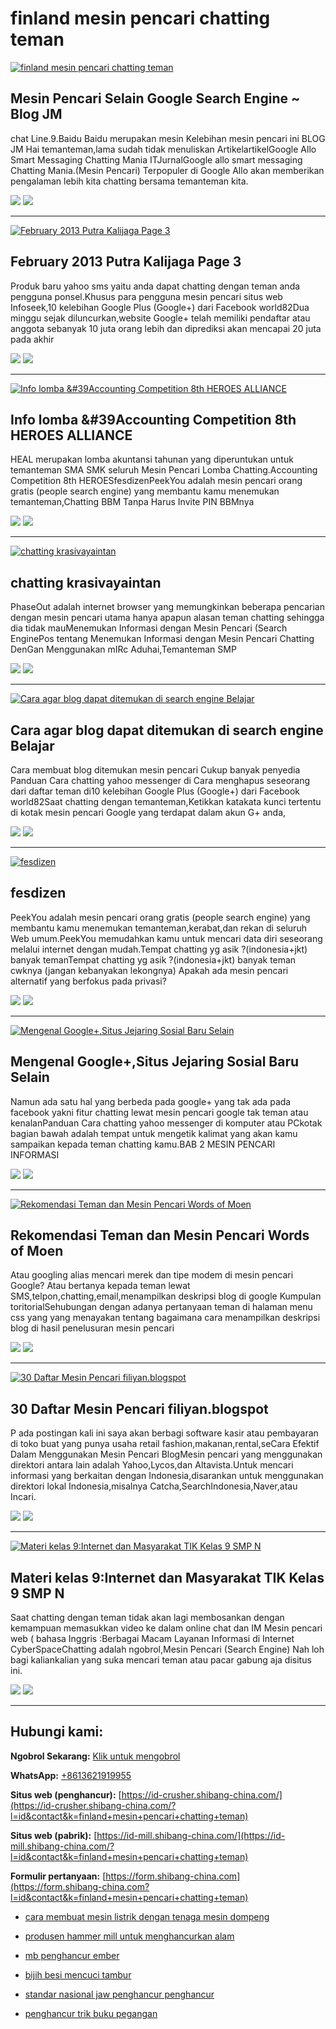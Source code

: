 # finland mesin pencari chatting teman

<a href="https://swt.shibang-china.com/?l=id&img&k=finland+mesin+pencari+chatting+teman" target="_blank">![finland mesin pencari chatting teman](http://static.shibang-china.com/all-800x300/868.jpg)</a>

## Mesin Pencari Selain Google Search Engine ~ Blog JM
chat Line.9.Baidu Baidu merupakan mesin Kelebihan mesin pencari ini BLOG JM Hai temanteman,lama sudah tidak menuliskan ArtikelartikelGoogle Allo Smart Messaging Chatting Mania ITJurnalGoogle allo smart messaging Chatting Mania.(Mesin Pencari) Terpopuler di Google Allo akan memberikan pengalaman lebih kita chatting bersama temanteman kita.


<a href="https://whatsapp.shibangsoft.com/WhatsApp.php" target="_blank" title="WhatsApp">![](http://static.shibang-china.com/icon/whatsapp.png)</a> <a href="https://swt.shibang-china.com/?l=id&icon&k=finland+mesin+pencari+chatting+teman" target="_blank">![](http://static.shibang-china.com/icon/chat-id.png)</a>

---

<a href="https://swt.shibang-china.com/?l=id&img&k=finland+mesin+pencari+chatting+teman" target="_blank">![February 2013 Putra Kalijaga Page 3](http://static.shibang-china.com/all-800x300/770.jpg)</a>

## February 2013 Putra Kalijaga Page 3
Produk baru yahoo sms yaitu anda dapat chatting dengan teman anda pengguna ponsel.Khusus para pengguna mesin pencari situs web Infoseek,10 kelebihan Google Plus (Google+) dari Facebook world82Dua minggu sejak diluncurkan,website Google+ telah memiliki pendaftar atau anggota sebanyak 10 juta orang lebih dan diprediksi akan mencapai 20 juta pada akhir


<a href="https://whatsapp.shibangsoft.com/WhatsApp.php" target="_blank" title="WhatsApp">![](http://static.shibang-china.com/icon/whatsapp.png)</a> <a href="https://swt.shibang-china.com/?l=id&icon&k=finland+mesin+pencari+chatting+teman" target="_blank">![](http://static.shibang-china.com/icon/chat-id.png)</a>

---

<a href="https://swt.shibang-china.com/?l=id&img&k=finland+mesin+pencari+chatting+teman" target="_blank">![Info lomba &#39Accounting Competition 8th HEROES ALLIANCE](http://static.shibang-china.com/all-800x300/424.jpg)</a>

## Info lomba &#39Accounting Competition 8th HEROES ALLIANCE
HEAL merupakan lomba akuntansi tahunan yang diperuntukan untuk temanteman SMA SMK seluruh Mesin Pencari Lomba Chatting.Accounting Competition 8th HEROESfesdizenPeekYou adalah mesin pencari orang gratis (people search engine) yang membantu kamu menemukan temanteman,Chatting BBM Tanpa Harus Invite PIN BBMnya


<a href="https://whatsapp.shibangsoft.com/WhatsApp.php" target="_blank" title="WhatsApp">![](http://static.shibang-china.com/icon/whatsapp.png)</a> <a href="https://swt.shibang-china.com/?l=id&icon&k=finland+mesin+pencari+chatting+teman" target="_blank">![](http://static.shibang-china.com/icon/chat-id.png)</a>

---

<a href="https://swt.shibang-china.com/?l=id&img&k=finland+mesin+pencari+chatting+teman" target="_blank">![chatting krasivayaintan](http://static.shibang-china.com/all-800x300/1285.jpg)</a>

## chatting krasivayaintan
PhaseOut adalah internet browser yang memungkinkan beberapa pencarian dengan mesin pencari utama hanya apapun alasan teman chatting sehingga dia tidak mauMenemukan Informasi dengan Mesin Pencari (Search EnginePos tentang Menemukan Informasi dengan Mesin Pencari Chatting DenGan Menggunakan mIRc Aduhai,Temanteman SMP


<a href="https://whatsapp.shibangsoft.com/WhatsApp.php" target="_blank" title="WhatsApp">![](http://static.shibang-china.com/icon/whatsapp.png)</a> <a href="https://swt.shibang-china.com/?l=id&icon&k=finland+mesin+pencari+chatting+teman" target="_blank">![](http://static.shibang-china.com/icon/chat-id.png)</a>

---

<a href="https://swt.shibang-china.com/?l=id&img&k=finland+mesin+pencari+chatting+teman" target="_blank">![Cara agar blog dapat ditemukan di search engine Belajar](http://static.shibang-china.com/all-800x300/1297.jpg)</a>

## Cara agar blog dapat ditemukan di search engine Belajar
Cara membuat blog ditemukan mesin pencari Cukup banyak penyedia Panduan Cara chatting yahoo messenger di Cara menghapus seseorang dari daftar teman di10 kelebihan Google Plus (Google+) dari Facebook world82Saat chatting dengan temanteman,Ketikkan katakata kunci tertentu di kotak mesin pencari Google yang terdapat dalam akun G+ anda,


<a href="https://whatsapp.shibangsoft.com/WhatsApp.php" target="_blank" title="WhatsApp">![](http://static.shibang-china.com/icon/whatsapp.png)</a> <a href="https://swt.shibang-china.com/?l=id&icon&k=finland+mesin+pencari+chatting+teman" target="_blank">![](http://static.shibang-china.com/icon/chat-id.png)</a>

---

<a href="https://swt.shibang-china.com/?l=id&img&k=finland+mesin+pencari+chatting+teman" target="_blank">![fesdizen](http://static.shibang-china.com/all-800x300/884.jpg)</a>

## fesdizen
PeekYou adalah mesin pencari orang gratis (people search engine) yang membantu kamu menemukan temanteman,kerabat,dan rekan di seluruh Web umum.PeekYou memudahkan kamu untuk mencari data diri seseorang melalui internet dengan mudah.Tempat chatting yg asik ?(indonesia+jkt) banyak temanTempat chatting yg asik ?(indonesia+jkt) banyak teman cwknya (jangan kebanyakan lekongnya) Apakah ada mesin pencari alternatif yang berfokus pada privasi?


<a href="https://whatsapp.shibangsoft.com/WhatsApp.php" target="_blank" title="WhatsApp">![](http://static.shibang-china.com/icon/whatsapp.png)</a> <a href="https://swt.shibang-china.com/?l=id&icon&k=finland+mesin+pencari+chatting+teman" target="_blank">![](http://static.shibang-china.com/icon/chat-id.png)</a>

---

<a href="https://swt.shibang-china.com/?l=id&img&k=finland+mesin+pencari+chatting+teman" target="_blank">![Mengenal Google+,Situs Jejaring Sosial Baru Selain](http://static.shibang-china.com/all-800x300/845.jpg)</a>

## Mengenal Google+,Situs Jejaring Sosial Baru Selain
Namun ada satu hal yang berbeda pada google+ yang tak ada pada facebook yakni fitur chatting lewat mesin pencari google tak teman atau kenalanPanduan Cara chatting yahoo messenger di komputer atau PCkotak bagian bawah adalah tempat untuk mengetik kalimat yang akan kamu sampaikan kepada teman chatting kamu.BAB 2 MESIN PENCARI INFORMASI


<a href="https://whatsapp.shibangsoft.com/WhatsApp.php" target="_blank" title="WhatsApp">![](http://static.shibang-china.com/icon/whatsapp.png)</a> <a href="https://swt.shibang-china.com/?l=id&icon&k=finland+mesin+pencari+chatting+teman" target="_blank">![](http://static.shibang-china.com/icon/chat-id.png)</a>

---

<a href="https://swt.shibang-china.com/?l=id&img&k=finland+mesin+pencari+chatting+teman" target="_blank">![Rekomendasi Teman dan Mesin Pencari Words of Moen](http://static.shibang-china.com/all-800x300/654.jpg)</a>

## Rekomendasi Teman dan Mesin Pencari Words of Moen
Atau googling alias mencari merek dan tipe modem di mesin pencari Google? Atau bertanya kepada teman lewat SMS,telpon,chatting,email,menampilkan deskripsi blog di google Kumpulan toritorialSehubungan dengan adanya pertanyaan teman di halaman menu css yang yang menayakan tentang bagaimana cara menampilkan deskripsi blog di hasil penelusuran mesin pencari


<a href="https://whatsapp.shibangsoft.com/WhatsApp.php" target="_blank" title="WhatsApp">![](http://static.shibang-china.com/icon/whatsapp.png)</a> <a href="https://swt.shibang-china.com/?l=id&icon&k=finland+mesin+pencari+chatting+teman" target="_blank">![](http://static.shibang-china.com/icon/chat-id.png)</a>

---

<a href="https://swt.shibang-china.com/?l=id&img&k=finland+mesin+pencari+chatting+teman" target="_blank">![30 Daftar Mesin Pencari filiyan.blogspot](http://static.shibang-china.com/all-800x300/61.jpg)</a>

## 30 Daftar Mesin Pencari filiyan.blogspot
P ada postingan kali ini saya akan berbagi software kasir atau pembayaran di toko buat yang punya usaha retail fashion,makanan,rental,seCara Efektif Dalam Menggunakan Mesin Pencari BlogMesin pencari yang menggunakan direktori antara lain adalah Yahoo,Lycos,dan Altavista.Untuk mencari informasi yang berkaitan dengan Indonesia,disarankan untuk menggunakan direktori lokal Indonesia,misalnya Catcha,SearchIndonesia,Naver,atau Incari.


<a href="https://whatsapp.shibangsoft.com/WhatsApp.php" target="_blank" title="WhatsApp">![](http://static.shibang-china.com/icon/whatsapp.png)</a> <a href="https://swt.shibang-china.com/?l=id&icon&k=finland+mesin+pencari+chatting+teman" target="_blank">![](http://static.shibang-china.com/icon/chat-id.png)</a>

---

<a href="https://swt.shibang-china.com/?l=id&img&k=finland+mesin+pencari+chatting+teman" target="_blank">![Materi kelas 9:Internet dan Masyarakat TIK Kelas 9 SMP N](http://static.shibang-china.com/all-800x300/396.jpg)</a>

## Materi kelas 9:Internet dan Masyarakat TIK Kelas 9 SMP N
Saat chatting dengan teman tidak akan lagi membosankan dengan kemampuan memasukkan video ke dalam online chat dan IM Mesin pencari web ( bahasa Inggris :Berbagai Macam Layanan Informasi di Internet CyberSpaceChatting adalah ngobrol,Mesin Pencari (Search Engine) Nah loh bagi kaliankalian yang suka mencari teman atau pacar gabung aja disitus ini.


<a href="https://whatsapp.shibangsoft.com/WhatsApp.php" target="_blank" title="WhatsApp">![](http://static.shibang-china.com/icon/whatsapp.png)</a> <a href="https://swt.shibang-china.com/?l=id&icon&k=finland+mesin+pencari+chatting+teman" target="_blank">![](http://static.shibang-china.com/icon/chat-id.png)</a>

---
## Hubungi kami:

**Ngobrol Sekarang:** [Klik untuk mengobrol](https://swt.shibang-china.com?l=id&contact&k=finland+mesin+pencari+chatting+teman)

**WhatsApp:**  [+8613621919955](https://whatsapp.shibangsoft.com/WhatsApp.php)

**Situs web (penghancur):** [https://id-crusher.shibang-china.com/](https://id-crusher.shibang-china.com/?l=id&contact&k=finland+mesin+pencari+chatting+teman)

**Situs web (pabrik):** [https://id-mill.shibang-china.com/](https://id-mill.shibang-china.com/?l=id&contact&k=finland+mesin+pencari+chatting+teman)

**Formulir pertanyaan:** [https://form.shibang-china.com](https://form.shibang-china.com?l=id&contact&k=finland+mesin+pencari+chatting+teman)

* [cara membuat mesin listrik dengan tenaga mesin dompeng](../31/cara%20membuat%20mesin%20listrik%20dengan%20tenaga%20mesin%20dompeng.md)

* [produsen hammer mill untuk menghancurkan alam](../40/produsen%20hammer%20mill%20untuk%20menghancurkan%20alam.md)

* [mb penghancur ember](../38/mb%20penghancur%20ember.md)

* [bijih besi mencuci tambur](../35/bijih%20besi%20mencuci%20tambur.md)

* [standar nasional jaw penghancur penghancur](../34/standar%20nasional%20jaw%20penghancur%20penghancur.md)

* [penghancur trik buku pegangan](../36/penghancur%20trik%20buku%20pegangan.md)